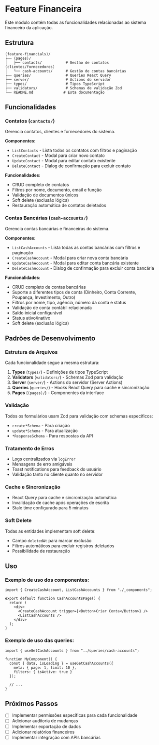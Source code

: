 # Feature Financeira

Este módulo contém todas as funcionalidades relacionadas ao sistema financeiro da aplicação.

## Estrutura

```
(feature-financials)/
├── (pages)/
│   ├── contacts/           # Gestão de contatos (clientes/fornecedores)
│   └── cash-accounts/      # Gestão de contas bancárias
├── queries/                # Queries React Query
├── server/                 # Actions do servidor
├── types/                  # Tipos TypeScript
├── validators/             # Schemas de validação Zod
└── README.md              # Esta documentação
```

## Funcionalidades

### Contatos (`contacts/`)

Gerencia contatos, clientes e fornecedores do sistema.

**Componentes:**
- `ListContacts` - Lista todos os contatos com filtros e paginação
- `CreateContact` - Modal para criar novo contato
- `UpdateContact` - Modal para editar contato existente
- `DeleteContact` - Dialog de confirmação para excluir contato

**Funcionalidades:**
- CRUD completo de contatos
- Filtros por nome, documento, email e função
- Validação de documentos únicos
- Soft delete (exclusão lógica)
- Restauração automática de contatos deletados

### Contas Bancárias (`cash-accounts/`)

Gerencia contas bancárias e financeiras do sistema.

**Componentes:**
- `ListCashAccounts` - Lista todas as contas bancárias com filtros e paginação
- `CreateCashAccount` - Modal para criar nova conta bancária
- `UpdateCashAccount` - Modal para editar conta bancária existente
- `DeleteCashAccount` - Dialog de confirmação para excluir conta bancária

**Funcionalidades:**
- CRUD completo de contas bancárias
- Suporte a diferentes tipos de conta (Dinheiro, Conta Corrente, Poupança, Investimento, Outro)
- Filtros por nome, tipo, agência, número da conta e status
- Validação de conta contábil relacionada
- Saldo inicial configurável
- Status ativo/inativo
- Soft delete (exclusão lógica)

## Padrões de Desenvolvimento

### Estrutura de Arquivos

Cada funcionalidade segue a mesma estrutura:

1. **Types** (`types/`) - Definições de tipos TypeScript
2. **Validators** (`validators/`) - Schemas Zod para validação
3. **Server** (`server/`) - Actions do servidor (Server Actions)
4. **Queries** (`queries/`) - Hooks React Query para cache e sincronização
5. **Pages** (`(pages)/`) - Componentes da interface

### Validação

Todos os formulários usam Zod para validação com schemas específicos:
- `create*Schema` - Para criação
- `update*Schema` - Para atualização
- `*ResponseSchema` - Para respostas da API

### Tratamento de Erros

- Logs centralizados via `logError`
- Mensagens de erro amigáveis
- Toast notifications para feedback do usuário
- Validação tanto no cliente quanto no servidor

### Cache e Sincronização

- React Query para cache e sincronização automática
- Invalidação de cache após operações de escrita
- Stale time configurado para 5 minutos

### Soft Delete

Todas as entidades implementam soft delete:
- Campo `deletedAt` para marcar exclusão
- Filtros automáticos para excluir registros deletados
- Possibilidade de restauração

## Uso

### Exemplo de uso dos componentes:

```tsx
import { CreateCashAccount, ListCashAccounts } from "./_components";

export default function CashAccountsPage() {
  return (
    <div>
      <CreateCashAccount trigger={<Button>Criar Conta</Button>} />
      <ListCashAccounts />
    </div>
  );
}
```

### Exemplo de uso das queries:

```tsx
import { useGetCashAccounts } from "../queries/cash-accounts";

function MyComponent() {
  const { data, isLoading } = useGetCashAccounts({
    meta: { page: 1, limit: 10 },
    filters: { isActive: true }
  });
  
  // ...
}
```

## Próximos Passos

- [ ] Implementar permissões específicas para cada funcionalidade
- [ ] Adicionar auditoria de mudanças
- [ ] Implementar exportação de dados
- [ ] Adicionar relatórios financeiros
- [ ] Implementar integração com APIs bancárias
